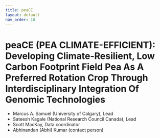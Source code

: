 ```yaml
---
title: peaCE
layout: default
nav_order: 10
---
```


# peaCE (PEA CLIMATE-EFFICIENT): Developing Climate-Resilient, Low Carbon Footprint Field Pea As A Preferred Rotation Crop Through Interdisciplinary Integration Of Genomic Technologies

* Marcus A. Samuel (University of Calgary), Lead
* Sateesh Kagale (National Research Council Canada), Lead
* Scott MacKay, Data coordinator
* Abhinandan (Abhi) Kumar (contact person)
